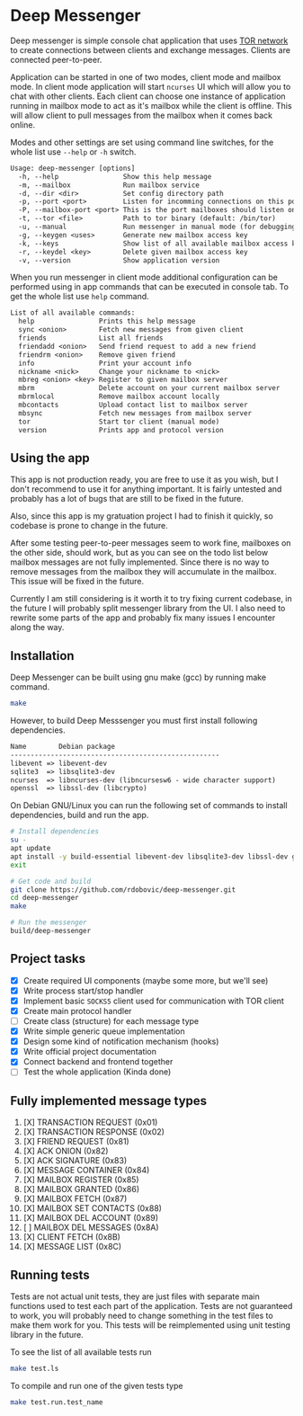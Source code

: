 # Deep Messenger

Deep messenger is simple console chat application that uses [TOR network](https://www.torproject.org) to create connections between clients and exchange messages. Clients are connected peer-to-peer.

Application can be started in one of two modes, client mode and mailbox mode. In client mode application will start `ncurses` UI which will allow you to chat with other clients. Each client can choose one instance of application running in mailbox mode to act as it's mailbox while the client is offline. This will allow client to pull messages from the mailbox when it comes back online.

Modes and other settings are set using command line switches, for the whole list use `--help` or `-h` switch.

```txt
Usage: deep-messenger [options]
  -h, --help                Show this help message
  -m, --mailbox             Run mailbox service
  -d, --dir <dir>           Set config directory path
  -p, --port <port>         Listen for incomming connections on this port
  -P, --mailbox-port <port> This is the port mailboxes should listen on
  -t, --tor <file>          Path to tor binary (default: /bin/tor)
  -u, --manual              Run messenger in manual mode (for debugging)
  -g, --keygen <uses>       Generate new mailbox access key
  -k, --keys                Show list of all available mailbox access keys
  -r, --keydel <key>        Delete given mailbox access key
  -v, --version             Show application version
```

When you run messenger in client mode additional configuration can be performed using in app commands that can be executed in console tab. To get the whole list use `help` command.

```txt
List of all available commands:
  help                Prints this help message
  sync <onion>        Fetch new messages from given client
  friends             List all friends
  friendadd <onion>   Send friend request to add a new friend
  friendrm <onion>    Remove given friend
  info                Print your account info
  nickname <nick>     Change your nickname to <nick>
  mbreg <onion> <key> Register to given mailbox server
  mbrm                Delete account on your current mailbox server
  mbrmlocal           Remove mailbox account locally
  mbcontacts          Upload contact list to mailbox server
  mbsync              Fetch new messages from mailbox server
  tor                 Start tor client (manual mode)
  version             Prints app and protocol version
```

## Using the app

This app is not production ready, you are free to use it as you wish, but I don't recommend to use it for anything important. It is fairly untested and probably has a lot of bugs that are still to be fixed in the future.

Also, since this app is my gratuation project I had to finish it quickly, so codebase is prone to change in the future.

After some testing peer-to-peer messages seem to work fine, mailboxes on the other side, should work, but as you can see on the todo list below mailbox messages are not fully implemented. Since there is no way to remove messages from the mailbox they will accumulate in the mailbox. This issue will be fixed in the future.

Currently I am still considering is it worth it to try fixing current codebase, in the future I will probably split messenger library from the UI. I also need to rewrite some parts of the app and probably fix many issues I encounter along the way.

## Installation

Deep Messenger can be built using gnu make (gcc) by running make command.

```bash
make
```

However, to build Deep Messsenger you must first install following dependencies.

```txt
Name        Debian package
----------------------------------------------------
libevent => libevent-dev
sqlite3  => libsqlite3-dev
ncurses  => libncurses-dev (libncursesw6 - wide character support)
openssl  => libssl-dev (libcrypto)
```

On Debian GNU/Linux you can run the following set of commands to install dependencies, build and run the app.

```bash
# Install dependencies
su -
apt update
apt install -y build-essential libevent-dev libsqlite3-dev libssl-dev git libncurses-dev tor
exit

# Get code and build
git clone https://github.com/rdobovic/deep-messenger.git
cd deep-messenger
make

# Run the messenger
build/deep-messenger
```

## Project tasks

- [X] Create required UI components (maybe some more, but we'll see)
- [X] Write process start/stop handler
- [X] Implement basic `SOCKS5` client used for communication with TOR client
- [X] Create main protocol handler
- [ ] Create class (structure) for each message type
- [X] Write simple generic queue implementation
- [X] Design some kind of notification mechanism (hooks)
- [X] Write official project documentation
- [X] Connect backend and frontend together
- [ ] Test the whole application (Kinda done)

## Fully implemented message types

1. [X] TRANSACTION REQUEST (0x01)
2. [X] TRANSACTION RESPONSE (0x02)
3. [X] FRIEND REQUEST (0x81)
4. [X] ACK ONION (0x82)
5. [X] ACK SIGNATURE (0x83)
6. [X] MESSAGE CONTAINER (0x84)
7. [X] MAILBOX REGISTER (0x85)
8. [X] MAILBOX GRANTED (0x86)
9. [X] MAILBOX FETCH (0x87)
10. [X] MAILBOX SET CONTACTS (0x88)
11. [X] MAILBOX DEL ACCOUNT (0x89)
12. [ ] MAILBOX DEL MESSAGES (0x8A)
13. [X] CLIENT FETCH (0x8B)
14. [X] MESSAGE LIST (0x8C)

## Running tests

Tests are not actual unit tests, they are just files with separate main functions used to test each part of the application. Tests are not guaranteed to work, you will probably need to change something in the test files to make them work for you. This tests will be reimplemented using unit testing library in the future.

To see the list of all available tests run

```bash
make test.ls
```

To compile and run one of the given tests type

```bash
make test.run.test_name
```
